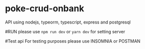 # poke-crud-onbank
API using nodejs, typeorm, typescript, express and postgresql

#RUN
please use ```npm run dev``` or ```yarn dev``` for setting server

#Test api
For testing purposes please use INSOMNIA or POSTMAN
